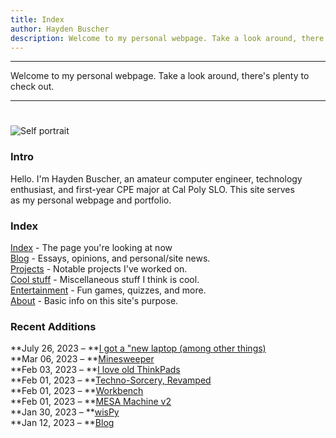 ```yaml
---
title: Index
author: Hayden Buscher
description: Welcome to my personal webpage. Take a look around, there's plenty to check out.
---
```


<div class="border header">
<hr>
<p>Welcome to my personal webpage. Take a look around, there's plenty to check out.
</p>
<hr>
</div>

<div class="nowrap">
<img class="floatright "style="padding-top:25px;max-height:300px" src="img/selfportrait.jpg" alt="Self portrait"></div>

### Intro
Hello. I'm Hayden Buscher, an amateur computer engineer, technology  
enthusiast, and first-year CPE major at Cal Poly SLO. This site serves  
as my personal webpage and portfolio.

### Index
[Index](index.html) - The page you're looking at now  
[Blog](blog.html) - Essays, opinions, and personal/site news.  
[Projects](projects.html) - Notable projects I've worked on.  
[Cool stuff](coolstuff.html) - Miscellaneous stuff I think is cool.  
[Entertainment](entertainment.html) - Fun games, quizzes, and more.  
[About](about.html) - Basic info on this site's purpose.

### Recent Additions
**July 26, 2023 – **[I got a "new laptop (among other things)](/blog/new-laptop.html)  
**Mar 06, 2023 – **[Minesweeper](/entertainment/mines.html)  
**Feb 03, 2023 – **[I love old ThinkPads](/blog/thinkpads.html)  
**Feb 01, 2023 – **[Techno-Sorcery, Revamped](/blog/revamp.html)  
**Feb 01, 2023 – **[Workbench](/projects/workbench.html)  
**Feb 01, 2023 – **[MESA Machine v2](/projects/mesamachine2.html)  
**Jan 30, 2023 – **[wisPy](/projects/wispy.html)  
**Jan 12, 2023 – **[Blog](blog.html)  
